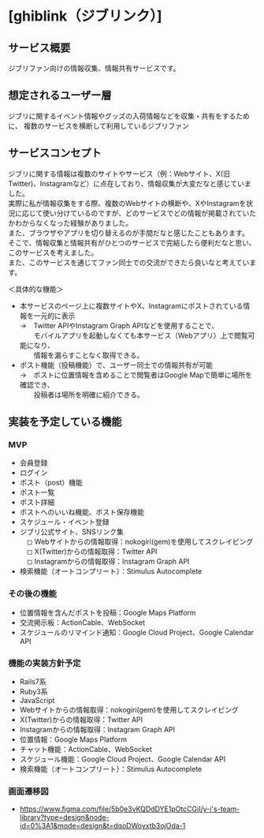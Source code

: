 # [ghiblink（ジブリンク）]

## サービス概要
ジブリファン向けの情報収集、情報共有サービスです。

## 想定されるユーザー層
ジブリに関するイベント情報やグッズの入荷情報などを収集・共有をするために、
複数のサービスを横断して利用しているジブリファン

## サービスコンセプト
ジブリに関する情報は複数のサイトやサービス（例：Webサイト、X(旧Twitter)、Instagramなど）に点在しており、情報収集が大変だなと感じていました。  
実際に私が情報収集をする際、複数のWebサイトの横断や、XやInstagramを状況に応じて使い分けているのですが、どのサービスでどの情報が掲載されていたかわからなくなった経験がありました。  
また、ブラウザやアプリを切り替えるのが手間だなと感じたこともあります。
そこで、情報収集と情報共有がひとつのサービスで完結したら便利だなと思い、このサービスを考えました。  
また、このサービスを通じてファン同士での交流ができたら良いなと考えています。  

＜具体的な機能＞
* 本サービスのページ上に複数サイトやX、Instagramにポストされている情報を一元的に表示  
→　Twitter APIやInstagram Graph APIなどを使用することで、  
　　モバイルアプリを起動しなくても本サービス（Webアプリ）上で閲覧可能になり、  
　　情報を漏らすことなく取得できる。
* ポスト機能（投稿機能）で、ユーザー同士での情報共有が可能  
→　ポストに位置情報を含めることで閲覧者はGoogle Mapで簡単に場所を確認でき、  
　　投稿者は場所を明確に紹介できる。


## 実装を予定している機能
### MVP
* 会員登録
* ログイン
* ポスト（post）機能
* ポスト一覧
* ポスト詳細
* ポストへのいいね機能、ポスト保存機能
* スケジュール・イベント登録
* ジブリ公式サイト、SNSリンク集  
　◻︎ Webサイトからの情報取得：nokogiri(gem)を使用してスクレイピング  
　◻︎ X(Twitter)からの情報取得：Twitter API  
　◻︎ Instagramからの情報取得：Instagram Graph API  
* 検索機能（オートコンプリート）：Stimulus Autocomplete


### その後の機能
* 位置情報を含んだポストを投稿：Google Maps Platform
* 交流掲示板：ActionCable、WebSocket
* スケジュールのリマインド通知：Google Cloud Project、Google Calendar API


### 機能の実装方針予定
* Rails7系
* Ruby3系
* JavaScript
* Webサイトからの情報取得：nokogiri(gem)を使用してスクレイピング
* X(Twitter)からの情報取得：Twitter API
* Instagramからの情報取得：Instagram Graph API
* 位置情報：Google Maps Platform
* チャット機能：ActionCable、WebSocket
* スケジュール機能：Google Cloud Project、Google Calendar API  
* 検索機能（オートコンプリート）：Stimulus Autocomplete


### 画面遷移図
* https://www.figma.com/file/5b0e3vKQDdDYE1pOtcCGiI/y-i's-team-library?type=design&node-id=0%3A1&mode=design&t=dqoDWoyxtb3ojOda-1
